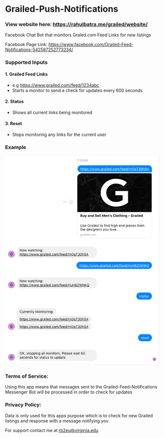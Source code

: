# Grailed-Push-Notifications


### View website here: https://rahulbatra.me/grailed/website/

Facebook Chat Bot that monitors Graled.com Feed Links for new listings

Facebook Page Link: https://www.facebook.com/Grailed-Feed-Notifications-542587252773234/


### Supported Inputs
#### 1. Grailed Feed Links
  - e.g  https://www.grailed.com/feed/1234abc
  - Starts a monitor to send a check for updates every 600 seconds

#### 2. Status
  - Shows all current links being monitored

#### 3. Reset
  - Stops monitoring any links for the current user


### Example
![alt-text](example.png)



### Terms of Service:
Using this app means that messages sent to the Grailed-Feed-Notifications Messenger Bot will be processed in order to check for updates
### Privacy Policy:
Data is only used for this apps purpose which is to check for new Grailed listings and response with a message notifying you

For support contact me at rb2eu@virginia.edu
